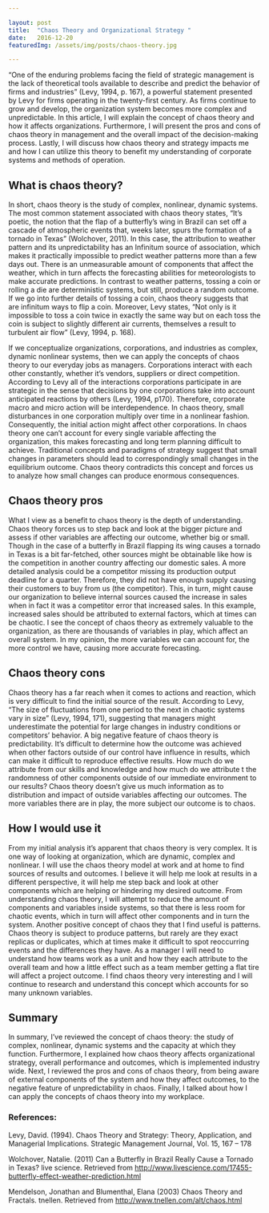 ```yaml
---

layout: post
title:  "Chaos Theory and Organizational Strategy "
date:   2016-12-20
featuredImg: /assets/img/posts/chaos-theory.jpg

---
```


“One of the enduring problems facing the field of strategic management is the lack of theoretical tools available to describe and predict the behavior of firms and industries” (Levy, 1994, p. 167), a powerful statement presented by Levy for firms operating in the twenty-first century. As firms continue to grow and develop, the organization system becomes more complex and unpredictable. In this article, I will explain the concept of chaos theory and how it affects organizations. Furthermore, I will present the pros and cons of chaos theory in management and the overall impact of the decision-making process. Lastly, I will discuss how chaos theory and strategy impacts me and how I can utilize this theory to benefit my understanding of corporate systems and methods of operation.

## What is chaos theory?

In short, chaos theory is the study of complex, nonlinear, dynamic systems. The most common statement associated with chaos theory states, “It’s poetic, the notion that the flap of a butterfly’s wing in Brazil can set off a cascade of atmospheric events that, weeks later, spurs the formation of a tornado in Texas” (Wolchover, 2011). In this case, the attribution to weather pattern and its unpredictability has an Infinitum source of association, which makes it practically impossible to predict weather patterns more than a few days out. There is an unmeasurable amount of components that affect the weather, which in turn affects the forecasting abilities for meteorologists to make accurate predictions. In contrast to weather patterns, tossing a coin or rolling a die are deterministic systems, but still, produce a random outcome. If we go into further details of tossing a coin, chaos theory suggests that are infinitum ways to flip a coin. Moreover, Levy states, “Not only is it impossible to toss a coin twice in exactly the same way but on each toss the coin is subject to slightly different air currents, themselves a result to turbulent air flow” (Levy, 1994, p. 168).

If we conceptualize organizations, corporations, and industries as complex, dynamic nonlinear systems, then we can apply the concepts of chaos theory to our everyday jobs as managers. Corporations interact with each other constantly, whether it’s vendors, suppliers or direct competition. According to Levy all of the interactions corporations participate in are strategic in the sense that decisions by one corporations take into account anticipated reactions by others (Levy, 1994, p170). Therefore, corporate macro and micro action will be interdependence. In chaos theory, small disturbances in one corporation multiply over time in a nonlinear fashion. Consequently, the initial action might affect other corporations. In chaos theory one can’t account for every single variable affecting the organization, this makes forecasting and long term planning difficult to achieve. Traditional concepts and paradigms of strategy suggest that small changes in parameters should lead to correspondingly small changes in the equilibrium outcome. Chaos theory contradicts this concept and forces us to analyze how small changes can produce enormous consequences.

## Chaos theory pros

What I view as a benefit to chaos theory is the depth of understanding. Chaos theory forces us to step back and look at the bigger picture and assess if other variables are affecting our outcome, whether big or small. Though in the case of a butterfly in Brazil flapping its wing causes a tornado in Texas is a bit far-fetched, other sources might be obtainable like how is the competition in another country affecting our domestic sales. A more detailed analysis could be a competitor missing its production output deadline for a quarter. Therefore, they did not have enough supply causing their customers to buy from us (the competitor). This, in turn, might cause our organization to believe internal sources caused the increase in sales when in fact it was a competitor error that increased sales. In this example, increased sales should be attributed to external factors, which at times can be chaotic. I see the concept of chaos theory as extremely valuable to the organization, as there are thousands of variables in play, which affect an overall system. In my opinion, the more variables we can account for, the more control we have, causing more accurate forecasting.

## Chaos theory cons

Chaos theory has a far reach when it comes to actions and reaction, which is very difficult to find the initial source of the result. According to Levy, “The size of fluctuations from one period to the next in chaotic systems vary in size” (Levy, 1994, 171), suggesting that managers might underestimate the potential for large changes in industry conditions or competitors’ behavior. A big negative feature of chaos theory is predictability. It’s difficult to determine how the outcome was achieved when other factors outside of our control have influence in results, which can make it difficult to reproduce effective results. How much do we attribute from our skills and knowledge and how much do we attribute t the randomness of other components outside of our immediate environment to our results? Chaos theory doesn’t give us much information as to distribution and impact of outside variables affecting our outcomes. The more variables there are in play, the more subject our outcome is to chaos.

## How I would use it

From my initial analysis it’s apparent that chaos theory is very complex. It is one way of looking at organization, which are dynamic, complex and nonlinear. I will use the chaos theory model at work and at home to find sources of results and outcomes. I believe it will help me look at results in a different perspective, it will help me step back and look at other components which are helping or hindering my desired outcome. From understanding chaos theory, I will attempt to reduce the amount of components and variables inside systems, so that there is less room for chaotic events, which in turn will affect other components and in turn the system. Another positive concept of chaos they that I find useful is patterns. Chaos theory is subject to produce patterns, but rarely are they exact replicas or duplicates, which at times make it difficult to spot reoccurring events and the differences they have. As a manager I will need to understand how teams work as a unit and how they each attribute to the overall team and how a little effect such as a team member getting a flat tire will affect a project outcome. I find chaos theory very interesting and I will continue to research and understand this concept which accounts for so many unknown variables.

## Summary

In summary, I’ve reviewed the concept of chaos theory: the study of complex, nonlinear, dynamic systems and the capacity at which they function. Furthermore, I explained how chaos theory affects organizational strategy, overall performance and outcomes, which is implemented industry wide. Next, I reviewed the pros and cons of chaos theory, from being aware of external components of the system and how they affect outcomes, to the negative feature of unpredictability in chaos. Finally, I talked about how I can apply the concepts of chaos theory into my workplace.

### References:

Levy, David. (1994). Chaos Theory and Strategy: Theory, Application, and Managerial Implications. Strategic Management Journal, Vol. 15, 167 – 178

Wolchover, Natalie. (2011) Can a Butterfly in Brazil Really Cause a Tornado in Texas? live science. Retrieved from <a target="_blank" rel="noopener noreferrer" href="http://www.livescience.com/17455-butterfly-effect-weather-prediction.html">http://www.livescience.com/17455-butterfly-effect-weather-prediction.html</a>

Mendelson, Jonathan and Blumenthal, Elana (2003) Chaos Theory and Fractals. tnellen. Retrieved from <a target="_blank" rel="noopener noreferrer" href="http://www.tnellen.com/alt/chaos.html">http://www.tnellen.com/alt/chaos.html</a>
